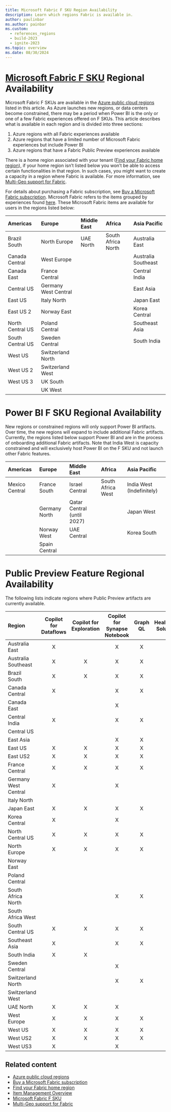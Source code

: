 ```yaml
---
title: Microsoft Fabric F SKU Region Availability
description: Learn which regions Fabric is available in.
author: paulinbar
ms.author: painbar
ms.custom:
  - references_regions
  - build-2023
  - ignite-2023
ms.topic: overview
ms.date: 08/30/2024
---
```


# [Microsoft Fabric F SKU](../get-started/microsoft-fabric-overview.md) Regional Availability

Microsoft Fabric F SKUs are available in the [Azure public cloud regions](https://azure.microsoft.com/en-us/explore/global-infrastructure/geographies/) listed in this article. As Azure launches new regions, or data centers become constrained, there may be a period when Power BI is the only or one of a few Fabric experiences offered on F SKUs. This article describes what is available in each region and is divided into three sections:
1)	Azure regions with all Fabric experiences available
2)	Azure regions that have a limited number of Microsoft Fabric experiences but include Power BI 
3)	Azure regions that have a Fabric Public Preview experiences available

There is a home region associated with your tenant ([Find your Fabric home region](./find-fabric-home-region.md)), if your home region isn’t listed below you won’t be able to access certain functionalities in that region. In such cases, you might want to create a capacity in a region where Fabric is available. For more information, see [Multi-Geo support for Fabric](./service-admin-premium-multi-geo.md).

For details about purchasing a Fabric subscription, see [Buy a Microsoft Fabric subscription](../enterprise/buy-subscription.md). Microsoft Fabric refers to the items grouped by experiences found [here](https://learn.microsoft.com/en-us/rest/api/fabric/articles/item-management/item-management-overview). These Microsoft Fabric items are available for users in the regions listed below:

| Americas          | Europe              | Middle East | Africa             | Asia Pacific       |
|:------------------|:--------------------|:------------|:-------------------|:-------------------|
| Brazil South      | North Europe        | UAE North   | South Africa North | Australia East     |
| Canada Central    | West Europe         |             |                    | Australia Southeast|
| Canada East       | France Central      |             |                    | Central India      |
| Central US        | Germany West Central|             |                    | East Asia          |
| East US           | Italy North         |             |                    | Japan East         |
| East US 2         | Norway East         |             |                    | Korea Central      |
| North Central US  | Poland Central      |             |                    | Southeast Asia     |
| South Central US  | Sweden Central      |             |                    | South India        |
| West US           | Switzerland North   |             |                    |                    |
| West US 2         | Switzerland West    |             |                    |                    |
| West US 3         | UK South            |             |                    |                    |
|                   | UK West             |             |                    |                    |

# Power BI F SKU Regional Availability

New regions or constrained regions will   only support Power BI artifacts. Over time, the new regions will expand to include additional Fabric artifacts. Currently, the regions listed below support Power BI and are in the process of onboarding additional Fabric artifacts. Note that India West is capacity constrained and will exclusively host Power BI on the F SKU and not launch other Fabric features.

| Americas      | Europe       | Middle East               | Africa           | Asia Pacific             |
|:--------------|:-------------|:--------------------------|:-----------------|:-------------------------|
| Mexico Central| France South | Israel Central            | South Africa West| India West (Indefinitely)|
|               | Germany North| Qatar Central (until 2027)|                  | Japan West               |
|               | Norway West  | UAE Central               |                  | Korea South              |
|               | Spain Central|                           |                  |                          |

# Public Preview Feature Regional Availability

The following lists indicate regions where Public Preview artifacts are currently available.


| Region              | Copilot for Dataflows | Copilot for Exploration | Copilot for Synapse Notebook    | Graph QL   | Healthcare Solutions | Retail Solutions | Sustainability Solutions     |
|:--------------------|:---------:|:-----------:|:-----------:|:----:|:---------:|:---------:|:-------------:|
| Australia East      | X         |             | X           | X    | X         | X         | X             |
| Australia Southeast | X         | X           | X           | X    | X         | X         | X             |
| Brazil South        | X         | X           | X           | X    | X         | X         | X             |
| Canada Central      | X         |             | X           | X    | X         | X         | X             |
| Canada East         |           |             | X           |      | X         |           |               |
| Central India       | X         |             | X           | X    | X         | X         | X             |
| Central US          |           |             |             |      |           |           |               |
| East Asia           |           |             | X           | X    | X         | X         | X             |
| East US             | X         | X           | X           | X    | X         | X         | X             |
| East US2            | X         | X           | X           | X    | X         | X         | X             |
| France Central      | X         | X           | X           | X    | X         |           | X             |
| Germany West Central| X         |             | X           |      | X         |           | X             |
| Italy North         |           |             |             |      |           |           |               |
| Japan East          | X         | X           | X           | X    | X         | X         |               |
| Korea Central       | X         |             | X           |      | X         |           |               |
| North Central US    | X         | X           | X           | X    | X         | X         | X             |
| North Europe        | X         | X           | X           | X    | X         | X         | X             |
| Norway East         |           |             |             |      | X         |           | X             |
| Poland Central      |           |             |             |      |           |           | X             |
| South Africa North  |           |             | X           | X    | X         | X         | X             |
| South Africa West   |           |             |             |      |           |           |               |
| South Central US    | X         | X           | X           | X    |           | X         | X             |
| Southeast Asia      | X         |             | X           | X    | X         | X         | X             |
| South India         | X         | X           |             |      |           |           |               |
| Sweden Central      |           |             | X           |      | X         |           | X             |
| Switzerland North   |           |             | X           | X    | X         |           | X             |
| Switzerland West    |           |             |             |      |           |           |               |
| UAE North           | X         | X           | X           |      | X         |           | X             |
| West Europe         | X         | X           | X           | X    | X         | X         | X             |
| West US             | X         | X           | X           | X    | X         | X         | X             |
| West US2            | X         | X           | X           | X    | X         | X         | X             |
| West US3            | X         |             | X           |      | X         | X         | X             |


## Related content

* [Azure public cloud regions](https://azure.microsoft.com/en-us/explore/global-infrastructure/geographies/)
* [Buy a Microsoft Fabric subscription](../enterprise/buy-subscription.md)
* [Find your Fabric home region](./find-fabric-home-region.md)
* [Item Management Overview](https://learn.microsoft.com/en-us/rest/api/fabric/articles/item-management/item-management-overview)
* [Microsoft Fabric F SKU](../get-started/microsoft-fabric-overview.md)
* [Multi-Geo support for Fabric](./service-admin-premium-multi-geo.md)


